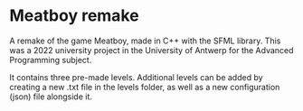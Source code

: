 # Meatboy remake

A remake of the game Meatboy, made in C++ with the SFML library. This was a 2022 university project in the University of Antwerp for the Advanced Programming subject.

It contains three pre-made levels. Additional levels can be added by creating a new .txt file in the levels folder, as
well as a new configuration (json) file alongside it.
